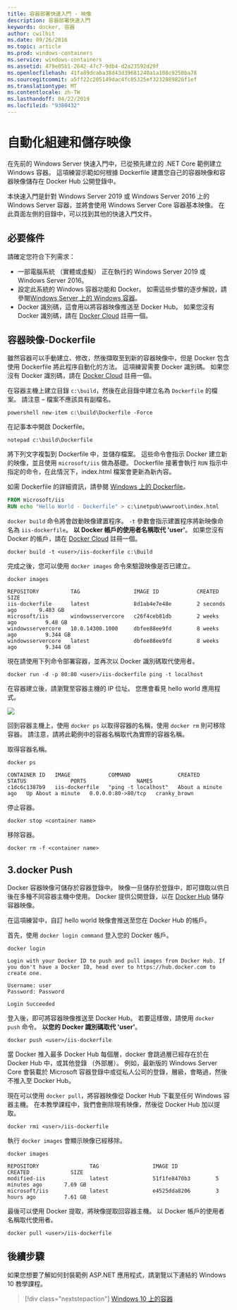 ```yaml
---
title: 容器部署快速入門 - 映像
description: 容器部署快速入門
keywords: docker, 容器
author: cwilhit
ms.date: 09/26/2016
ms.topic: article
ms.prod: windows-containers
ms.service: windows-containers
ms.assetid: 479e05b1-2642-47c7-9db4-d2a23592d29f
ms.openlocfilehash: 41fa89dcaba38d43d39681240a1a108c9250ba78
ms.sourcegitcommit: a5ff22c205149dac4fc05325ef3232089826f1ef
ms.translationtype: MT
ms.contentlocale: zh-TW
ms.lasthandoff: 04/22/2019
ms.locfileid: "9380432"
---
```

# <a name="automating-builds-and-saving-images"></a>自動化組建和儲存映像

在先前的 Windows Server 快速入門中，已從預先建立的 .NET Core 範例建立 Windows 容器。 這項練習示範如何根據 Dockerfile 建置您自己的容器映像和容器映像儲存在 Docker Hub 公開登錄中。

本快速入門是針對 Windows Server 2019 或 Windows Server 2016 上的 Windows Server 容器，並將會使用 Windows Server Core 容器基本映像。 在此頁面左側的目錄中，可以找到其他的快速入門文件。

## <a name="prerequisites"></a>必要條件

請確定您符合下列需求：

- 一部電腦系統 （實體或虛擬） 正在執行的 Windows Server 2019 或 Windows Server 2016。
- 設定此系統的 Windows 容器功能和 Docker。 如需這些步驟的逐步解說，請參閱[Windows Server 上的 Windows 容器](./quick-start-windows-server.md)。
- Docker 識別碼，這會用以將容器映像推送至 Docker Hub。 如果您沒有 Docker 識別碼，請在 [Docker Cloud](https://cloud.docker.com/) 註冊一個。

## <a name="container-image---dockerfile"></a>容器映像-Dockerfile

雖然容器可以手動建立、修改，然後擷取至到新的容器映像中，但是 Docker 包含使用 Dockerfile 將此程序自動化的方法。 這項練習需要 Docker 識別碼。 如果您沒有 Docker 識別碼，請在 [Docker Cloud]( https://cloud.docker.com/) 註冊一個。

在容器主機上建立目錄 `c:\build`，然後在此目錄中建立名為 `Dockerfile` 的檔案。 請注意 – 檔案不應該具有副檔名。

```console
powershell new-item c:\build\Dockerfile -Force
```

在記事本中開啟 Dockerfile。

```console
notepad c:\build\Dockerfile
```

將下列文字複製到 Dockerfile 中，並儲存檔案。 這些命令會指示 Docker 建立新的映像，並且使用 `microsoft/iis` 做為基礎。 Dockerfile 接著會執行 `RUN` 指示中指定的命令，在此情況下，index.html 檔案會更新為新內容。

如需 Dockerfile 的詳細資訊，請參閱 [Windows 上的 Dockerfile](../manage-docker/manage-windows-dockerfile.md)。

```dockerfile
FROM microsoft/iis
RUN echo "Hello World - Dockerfile" > c:\inetpub\wwwroot\index.html
```

`docker build` 命令將會啟動映像建置程序。 `-t` 參數會指示建置程序將新映像命名為 `iis-dockerfile`。 **以 Docker 帳戶的使用者名稱取代 'user'**。 如果您沒有 Docker 的帳戶，請在 [Docker Cloud](https://cloud.docker.com/) 註冊一個。

```console
docker build -t <user>/iis-dockerfile c:\Build
```

完成之後，您可以使用 `docker images` 命令來驗證映像是否已建立。

```console
docker images

REPOSITORY          TAG                 IMAGE ID            CREATED             SIZE
iis-dockerfile      latest              8d1ab4e7e48e        2 seconds ago       9.483 GB
microsoft/iis       windowsservercore   c26f4ceb81db        2 weeks ago         9.48 GB
windowsservercore   10.0.14300.1000     dbfee88ee9fd        8 weeks ago         9.344 GB
windowsservercore   latest              dbfee88ee9fd        8 weeks ago         9.344 GB
```

現在請使用下列命令部署容器，並再次以 Docker 識別碼取代使用者。

```console
docker run -d -p 80:80 <user>/iis-dockerfile ping -t localhost
```

在容器建立後，請瀏覽至容器主機的 IP 位址。 您應會看見 hello world 應用程式。

![](media/dockerfile2.png)

回到容器主機上，使用 `docker ps` 以取得容器的名稱，使用 `docker rm` 則可移除容器。 請注意，請將此範例中的容器名稱取代為實際的容器名稱。

取得容器名稱。

```console
docker ps

CONTAINER ID   IMAGE            COMMAND               CREATED              STATUS              PORTS                NAMES
c1dc6c1387b9   iis-dockerfile   "ping -t localhost"   About a minute ago   Up About a minute   0.0.0.0:80->80/tcp   cranky_brown
```

停止容器。

```console
docker stop <container name>
```

移除容器。

```console
docker rm -f <container name>
```

## <a name="docker-push"></a>3.docker Push

Docker 容器映像可儲存於容器登錄中。 映像一旦儲存於登錄中，即可擷取以供日後在多種不同容器主機中使用。 Docker 提供公開登錄，以在 [Docker Hub](https://hub.docker.com/) 儲存容器映像。

在這項練習中，自訂 hello world 映像會推送至您在 Docker Hub 的帳戶。

首先，使用 `docker login command` 登入您的 Docker 帳戶。

```console
docker login

Login with your Docker ID to push and pull images from Docker Hub. If you don't have a Docker ID, head over to https://hub.docker.com to create one.

Username: user
Password: Password

Login Succeeded
```

登入後，即可將容器映像推送至 Docker Hub。 若要這樣做，請使用 `docker push` 命令。 **以您的 Docker 識別碼取代 'user’**。 

```console
docker push <user>/iis-dockerfile
```

當 Docker 推入最多 Docker Hub 每個層，docker 會跳過層已經存在於在 Docker Hub 中，或其他登錄 （外部層）。  例如，最新版的 Windows Server Core 會裝載於 Microsoft 容器登錄中或從私人公司的登錄，層級，會略過，然後不推入至 Docker Hub。

現在可以使用 `docker pull`，將容器映像從 Docker Hub 下載至任何 Windows 容器主機。 在本教學課程中，我們會刪除現有映像，然後從 Docker Hub 加以提取。 

```console
docker rmi <user>/iis-dockerfile
```

執行 `docker images` 會顯示映像已經移除。

```console
docker images

REPOSITORY                TAG                 IMAGE ID            CREATED             SIZE
modified-iis              latest              51f1fe8470b3        5 minutes ago       7.69 GB
microsoft/iis             latest              e4525dda8206        3 hours ago         7.61 GB
```

最後可以使用 Docker 提取，將映像提取回容器主機。 以 Docker 帳戶的使用者名稱取代使用者。 

```
docker pull <user>/iis-dockerfile
```

## <a name="next-steps"></a>後續步驟

如果您想要了解如何封裝範例 ASP.NET 應用程式，請瀏覽以下連結的 Windows 10 教學課程。

> [!div class="nextstepaction"]
> [Windows 10 上的容器](./quick-start-windows-10.md)
